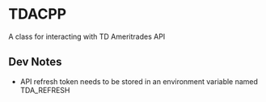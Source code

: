 # TDACPP

A class for interacting with TD Ameritrades API

## Dev Notes

- API refresh token needs to be stored in an environment variable named TDA_REFRESH
